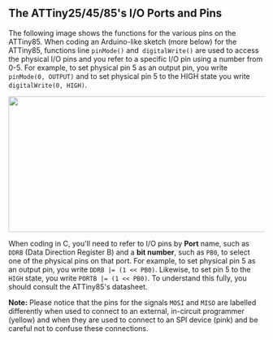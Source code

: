 ## The ATTiny25/45/85's I/O Ports and Pins

The following image shows the functions for the various pins on the ATTiny85.  When coding an Arduino-like sketch (more below) for the ATTiny85, functions line `pinMode()` and` digitalWrite()` are used to access the physical I/O pins and you refer to a specific I/O pin using a number from 0-5.  For example, to set physical pin 5 as an output pin, you write `pinMode(0, OUTPUT)`  and to set physical pin 5 to the HIGH state you write `digitalWrite(0, HIGH)`.

<p align="center"><img src="images/tiny85pins.jpg" width="760" height="267"></p>

When coding in C, you'll need to refer to I/O pins by **Port** name, such as `DDRB` (Data Direction Register B) and a **bit number**, such as `PB0`, to select one of the physical pins on that port.  For example, to set physical pin 5 as an output pin, you write `DDRB |= (1 << PB0)`.  Likewise, to set pin 5 to the `HIGH` state, you write `PORTB |= (1 << PB0)`.  To understand this fully, you should consult the ATTiny85's datasheet.

**Note:** Please notice that the pins for the signals `MOSI` and `MISO` are labelled differently when used to connect to an external, in-circuit programmer (yellow) and when they are used to connect to an SPI device (pink) and be careful not to confuse these connections.